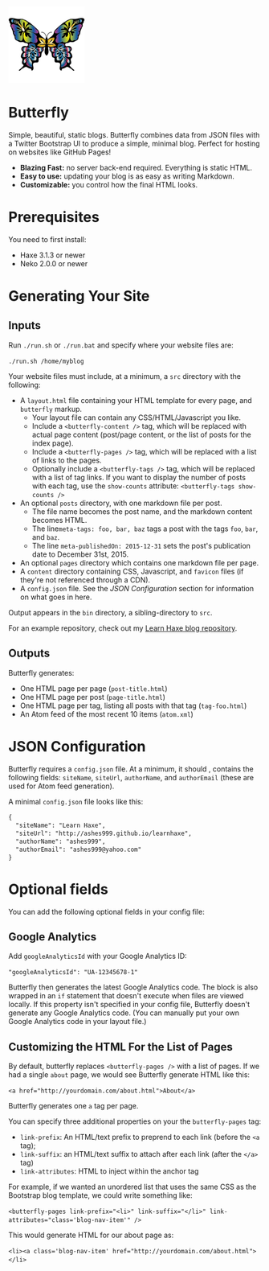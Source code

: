 ![logo](logo.png)
# Butterfly

Simple, beautiful, static blogs. Butterfly combines data from JSON files with a Twitter Bootstrap UI to produce a simple, minimal blog. Perfect for hosting on websites like GitHub Pages!

- **Blazing Fast:** no server back-end required. Everything is static HTML.
- **Easy to use:** updating your blog is as easy as writing Markdown.
- **Customizable:** you control how the final HTML looks.

# Prerequisites

You need to first install:

- Haxe 3.1.3 or newer
- Neko 2.0.0 or newer

# Generating Your Site

## Inputs

Run `./run.sh` or `./run.bat` and specify where your website files are:

`./run.sh /home/myblog`

Your website files must include, at a minimum, a `src` directory with the following:

- A `layout.html` file containing your HTML template for every page, and `butterfly` markup.
  - Your layout file can contain any CSS/HTML/Javascript you like.
  - Include a `<butterfly-content />` tag, which will be replaced with actual page content (post/page content, or the list of posts for the index page).
  - Include a `<butterfly-pages />` tag, which will be replaced with a list of links to the pages.
  - Optionally include a `<butterfly-tags />` tag, which will be replaced with a list of tag links. If you want to display the number of posts with each tag, use the `show-counts` attribute: `<butterfly-tags show-counts />`
- An optional `posts` directory, with one markdown file per post.
  - The file name becomes the post name, and the markdown content becomes HTML.
  - The line`meta-tags: foo, bar, baz` tags a post with the tags `foo`, `bar`, and `baz`.
  - The line `meta-publishedOn: 2015-12-31` sets the post's publication date to December 31st, 2015.
- An optional `pages` directory which contains one markdown file per page.
- A `content` directory containing CSS, Javascript, and `favicon` files (if they're not referenced through a CDN).
- A `config.json` file. See the *JSON Configuration* section for information on what goes in here.

Output appears in the `bin` directory, a sibling-directory to `src`.

For an example repository, check out my [Learn Haxe blog repository](https://github.com/ashes999/learnhaxe).

## Outputs

Butterfly generates:

- One HTML page per page (`post-title.html`)
- One HTML page per post (`page-title.html`)
- One HTML page per tag, listing all posts with that tag (`tag-foo.html`)
- An Atom feed of the most recent 10 items (`atom.xml`)

# JSON Configuration

Butterfly requires a `config.json` file. At a minimum, it should , contains the following fields: `siteName`, `siteUrl`, `authorName`, and `authorEmail` (these are used for Atom feed generation).

A minimal `config.json` file looks like this:

```
{
  "siteName": "Learn Haxe",
  "siteUrl": "http://ashes999.github.io/learnhaxe",
  "authorName": "ashes999",
  "authorEmail": "ashes999@yahoo.com"
}
```

# Optional fields

You can add the following optional fields in your config file:

## Google Analytics

Add `googleAnalyticsId` with your Google Analytics ID:

`"googleAnalyticsId": "UA-12345678-1"`

Butterfly then generates the latest Google Analytics code. The block is also wrapped in an `if` statement that doesn't execute when files are viewed locally. If this property isn't specified in your config file, Butterfly doesn't generate any Google Analytics code. (You can manually put your own Google Analytics code in your layout file.)

## Customizing the HTML For the List of Pages

By default, butterfly replaces `<butterfly-pages />` with a list of pages. If we had a single `about` page, we would see Butterfly generate HTML like this:

`<a href="http://yourdomain.com/about.html">About</a>`

Butterfly generates one `a` tag per page.

You can specify three additional properties on your the `butterfly-pages` tag:

- `link-prefix`: An HTML/text prefix to preprend to each link (before the `<a` tag);
- `link-suffix`: an HTML/text suffix to attach after each link (after the `</a>` tag)
- `link-attributes`: HTML to inject within the anchor tag

For example, if we wanted an unordered list that uses the same CSS as the Bootstrap blog template, we could write something like:

`<butterfly-pages link-prefix="<li>" link-suffix="</li>" link-attributes="class='blog-nav-item'" />`

This would generate HTML for our about page as:

`<li><a class='blog-nav-item' href="http://yourdomain.com/about.html"></li>`
